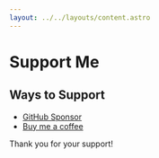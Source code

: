 ```yaml
---
layout: ../../layouts/content.astro
---
```


# Support Me

## Ways to Support

- [GitHub Sponsor](https://github.com/sponsors/liyanqwq)
- [Buy me a coffee](https://buymeacoffee.com/liyanqwq)

Thank you for your support!
